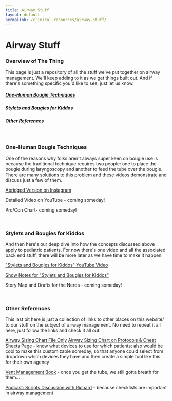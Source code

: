 ```yaml
---
title: Airway Stuff
layout: default
permalink: /clinical-resources/airway-stuff/
---
```


# Airway Stuff

### Overview of The Thing

This page is just a repository of all the stuff we've put together on airway management.  We'll keep adding to it as we get things built out.  And if there's something specific you'd like to see, just let us know.

<h5><a href="#one-human">One-Human Bougie Techniques</a></h5>
<h5><a href="#stylets">Stylets and Bougies for Kiddos</a></h5>
<h5><a href="#references">Other References</a></h5>

<br>

<h3 id="one-human">One-Human Bougie Techniques</h3>

One of the reasons why folks aren't always super keen on bougie use is because the traditional technique requires two people: one to place the bougie during laryngoscopy and another to feed the tube over the bougie.  There are many solutions to this problem and these videos demonstrate and discuss just a few of them.

[Abridged Version on Instagram](https://www.instagram.com/p/CRcbllKL4_g/)

Detailed Video on YouTube - coming someday!

Pro/Con Chart- coming someday!

<br>

<h3 id="stylets">Stylets and Bougies for Kiddos</h3>

And then here's our deep dive into how the concepts discussed above apply to pediatric patients.  For now there's one video and all the associated back end stuff, there will be more later as we have time to make it happen.

[​"Stylets and Bougies for Kiddos" YouTube Video](https://youtu.be/in8RQ8yzBU0)

[Show Notes for "Stylets and Bougies for Kiddos"](https://www.rykerrmedical.com/show-notes-pedi-video)

Story Map and Drafts for the Nerds - coming someday!

<br>

<h3 id="references">Other References</h3>

This last bit here is just a collection of links to other places on this website/ to our stuff on the subject of airway management.  No need to repeat it all here, just follow the links and check it all out.

[Airway Sizing Chart File Only](https://raw.githubusercontent.com/rykerrmedical/website-files/main/images/protocols-and-cheat-sheets/airway-device-sizing-chart.jpeg) [Airway Sizing Chart on Protocols & Cheat Sheets Page](https://www.rykerrmedical.com/clinical-resources/protocols-and-cheat-sheets/#airway-sizes) - know what devices to use for which patients; also would be cool to make this customizable someday, so that anyone could select from dropdown which devices they have and then create a simple tool like this for their own agency

[Vent Management Book](https://www.rykerrmedical.com/clinical-resources/vent-management/) - once you get the tube, we still gotta breath for them...

[Podcast: Scripts Discussion with Richard](https://www.rykerrmedical.com/podcast/) - because checklists are important in airway management





